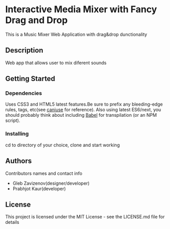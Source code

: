 # Interactive Media Mixer with Fancy Drag and Drop

This is a Music Mixer Web Application with drag&drop dunctionality

## Description

Web app that allows user to mix diferent sounds

## Getting Started

### Dependencies

Uses CSS3 and HTML5 latest features.Be sure to prefix any bleeding-edge rules, tags, etc(see [caniuse](https://caniuse.com) for reference).
Also using latest ES6/next, you should probably think about including [Babel](https://babeljs.io) for transpilation (or an NPM script).

### Installing

cd to directory of your choice, clone and start working

## Authors

Contributors names and contact info

* Gleb Zavizenov(designer/developer)
* Prabhjot Kaur(developer)

## License

This project is licensed under the MIT License - see the LICENSE.md file for details
